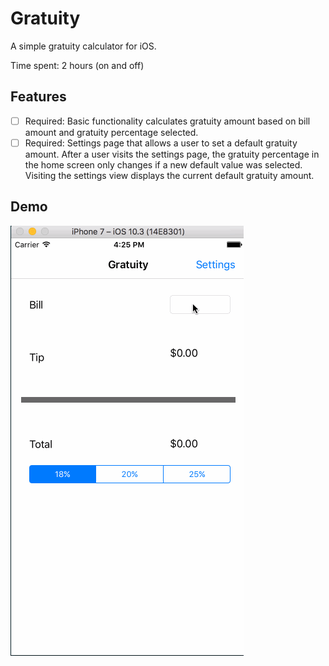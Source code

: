 # Gratuity

A simple gratuity calculator for iOS.

Time spent: 2 hours (on and off)

## Features

- [ ] Required: Basic functionality calculates gratuity amount based on bill amount
and gratuity percentage selected.
- [ ] Required: Settings page that allows a user to set a default gratuity amount.
After a user visits the settings page, the gratuity percentage in the home screen
only changes if a new default value was selected. Visiting the settings view
displays the current default gratuity amount.

## Demo
![App Demo](demo.gif)
